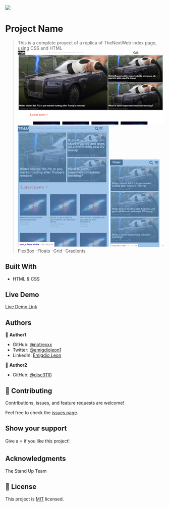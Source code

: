 ![](https://img.shields.io/badge/Microverse-blueviolet)

# Project Name

> This is a complete proyect of a replica of TheNextWeb index page, using CSS and HTML
> ![screenshot](img/desktop.png)
> ![screenshot](img/tablet.png)
> ![screenshot](img/mobile.png)
> -FlexBox
> -Floats
> -Grid
> -Gradients

## Built With

- HTML & CSS

## Live Demo

[Live Demo Link](https://notrexxx.github.io/TNW-RESPONSIVE-HTML-CSS/)

## Authors

👤 **Author1**

- GitHub: [@notrexxx](https://github.com/notrexxx)
- Twitter: [@emigdioleon1](https://twitter.com/emigdioleon1)
- LinkedIn: [Emigdio Leon](https://linkedin.com/emigdio-leon-689109195)

👤 **Author2**

- GitHub: [@disc3110](https://github.com/eroauditore)

## 🤝 Contributing

Contributions, issues, and feature requests are welcome!

Feel free to check the [issues page](issues/).

## Show your support

Give a ⭐️ if you like this project!

## Acknowledgments

The Stand Up Team

## 📝 License

This project is [MIT](./LICENSE) licensed.
